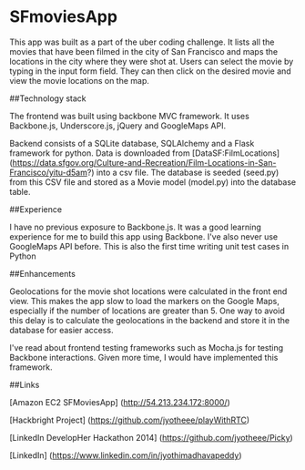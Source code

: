 # SFmoviesApp

This app was built as a part of the uber coding challenge. It lists all the movies that have been filmed in the city of San Francisco and maps the locations in the city where they were shot at. Users can select the movie by typing in the input form field. They can then click on the desired movie and view the movie locations on the map.

##Technology stack

The frontend was built using backbone MVC framework. It uses Backbone.js, Underscore.js, jQuery and GoogleMaps API. 

Backend consists of a SQLite database, SQLAlchemy and a Flask framework for python. Data is downloaded from [DataSF:FilmLocations] (https://data.sfgov.org/Culture-and-Recreation/Film-Locations-in-San-Francisco/yitu-d5am?) into a csv file. The database is seeded (seed.py) from this CSV file and stored as a Movie model (model.py) into the database table.

##Experience

I have no previous exposure to Backbone.js. It was a good learning experience for me to build this app using Backbone. I've also never use GoogleMaps API before. This is also the first time writing unit test cases in Python

##Enhancements

Geolocations for the movie shot locations were calculated in the front end view. This makes the app slow to load the markers on the Google Maps, especially if the number of locations are greater than 5. One way to avoid this delay is to calculate the geolocations in the backend and store it in the database for easier access.

I've read about frontend testing frameworks such as Mocha.js for testing Backbone interactions. Given more time, I would have implemented this framework. 

##Links

[Amazon EC2 SFMoviesApp] (http://54.213.234.172:8000/)

[Hackbright Project] (https://github.com/jyotheee/playWithRTC)

[LinkedIn DevelopHer Hackathon 2014] (https://github.com/jyotheee/Picky)

[LinkedIn] (https://www.linkedin.com/in/jyothimadhavapeddy)

